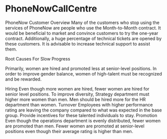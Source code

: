 # PhoneNowCallCentre

PhoneNow Customer Overview
Many of the customers who stop using the services of PhoneNow are people who use the Month-to-Month contract. It would be beneficial to market and convince customers to try the one-year contract.
Additionally, a huge percentage of technical tickets are opened by these customers. It is advisable to increase technical support to assist them. 

Root Causes For Slow Progress



Primarily, women are hired and promoted less at senior-level positions. In order to improve gender balance, women of high-talent must be recognized and be rewarded.

 

Hiring 
Even though more women are hired, fewer women are hired for senior level positions. 
To improve diversity, 
Strategy department must higher more women than men.
Men should be hired more for the HR department than women.
Turnover
Employees with higher performance rating are leaving the company compared to what was expected in the base group. 
Provide incentives for these talented individuals to stay.
Promotion
Even though the operations department is evenly distributed, fewer women are promoted than men.
Fewer women are promoted at senior-level positions even though their average rating is higher than men.


